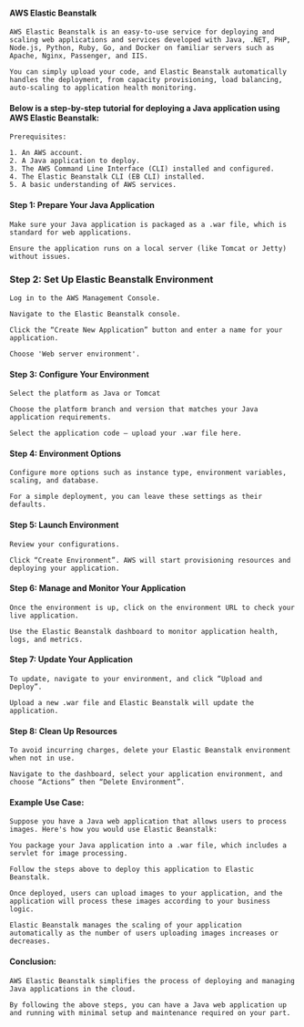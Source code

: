 #### AWS Elastic Beanstalk


```
AWS Elastic Beanstalk is an easy-to-use service for deploying and scaling web applications and services developed with Java, .NET, PHP, Node.js, Python, Ruby, Go, and Docker on familiar servers such as Apache, Nginx, Passenger, and IIS. 

You can simply upload your code, and Elastic Beanstalk automatically handles the deployment, from capacity provisioning, load balancing, auto-scaling to application health monitoring. 
```

#### Below is a step-by-step tutorial for deploying a Java application using AWS Elastic Beanstalk:

```
Prerequisites:

1. An AWS account.
2. A Java application to deploy.
3. The AWS Command Line Interface (CLI) installed and configured.
4. The Elastic Beanstalk CLI (EB CLI) installed.
5. A basic understanding of AWS services.
```

#### Step 1: Prepare Your Java Application

```
Make sure your Java application is packaged as a .war file, which is standard for web applications.

Ensure the application runs on a local server (like Tomcat or Jetty) without issues.
```

### Step 2: Set Up Elastic Beanstalk Environment

```
Log in to the AWS Management Console.

Navigate to the Elastic Beanstalk console.

Click the “Create New Application” button and enter a name for your application.

Choose 'Web server environment'.
```

#### Step 3: Configure Your Environment

```
Select the platform as Java or Tomcat

Choose the platform branch and version that matches your Java application requirements.

Select the application code – upload your .war file here.
```

#### Step 4: Environment Options

```
Configure more options such as instance type, environment variables, scaling, and database.

For a simple deployment, you can leave these settings as their defaults.
```

#### Step 5: Launch Environment

```
Review your configurations.

Click “Create Environment”. AWS will start provisioning resources and deploying your application.
```

#### Step 6: Manage and Monitor Your Application

```
Once the environment is up, click on the environment URL to check your live application.

Use the Elastic Beanstalk dashboard to monitor application health, logs, and metrics.
```

#### Step 7: Update Your Application

```
To update, navigate to your environment, and click “Upload and Deploy”.

Upload a new .war file and Elastic Beanstalk will update the application.
```

#### Step 8: Clean Up Resources

```
To avoid incurring charges, delete your Elastic Beanstalk environment when not in use.

Navigate to the dashboard, select your application environment, and choose “Actions” then “Delete Environment”.
```

#### Example Use Case:

```
Suppose you have a Java web application that allows users to process images. Here's how you would use Elastic Beanstalk:

You package your Java application into a .war file, which includes a servlet for image processing.

Follow the steps above to deploy this application to Elastic Beanstalk.

Once deployed, users can upload images to your application, and the application will process these images according to your business logic.

Elastic Beanstalk manages the scaling of your application automatically as the number of users uploading images increases or decreases.
```

#### Conclusion:

```
AWS Elastic Beanstalk simplifies the process of deploying and managing Java applications in the cloud. 

By following the above steps, you can have a Java web application up and running with minimal setup and maintenance required on your part.
```